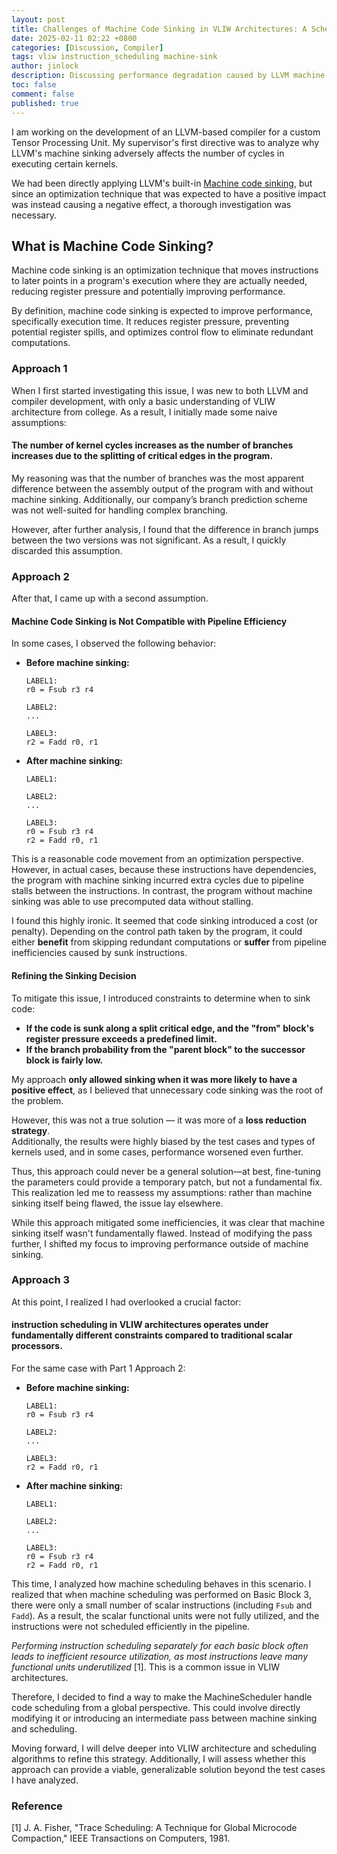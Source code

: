 ```yaml
---
layout: post
title: Challenges of Machine Code Sinking in VLIW Architectures: A Scheduling Perspective
date: 2025-02-11 02:22 +0800
categories: [Discussion, Compiler]
tags: vliw instruction_scheduling machine-sink
author: jinlock
description: Discussing performance degradation caused by LLVM machine-sink and possible solutions
toc: false
comment: false
published: true
---
```


I am working on the development of an LLVM-based compiler for a custom Tensor Processing Unit. My supervisor's first directive was to analyze why LLVM's machine sinking adversely affects the number of cycles in executing certain kernels. 

We had been directly applying LLVM's built-in [Machine code sinking](https://llvm.org/doxygen/MachineSink_8cpp_source.html), but since an optimization technique that was expected to have a positive impact was instead causing a negative effect, a thorough investigation was necessary.

## What is Machine Code Sinking?
Machine code sinking is an optimization technique that moves instructions to later points in a program's execution where they are actually needed, reducing register pressure and potentially improving performance.  

By definition, machine code sinking is expected to improve performance, specifically execution time. It reduces register pressure, preventing potential register spills, and optimizes control flow to eliminate redundant computations.

### Approach 1

When I first started investigating this issue, I was new to both LLVM and compiler development, with only a basic understanding of VLIW architecture from college. As a result, I initially made some naive assumptions:  

#### The number of kernel cycles increases as the number of branches increases due to the splitting of critical edges in the program.
   
My reasoning was that the number of branches was the most apparent difference between the assembly output of the program with and without machine sinking. Additionally, our company’s branch prediction scheme was not well-suited for handling complex branching.  
   
However, after further analysis, I found that the difference in branch jumps between the two versions was not significant. As a result, I quickly discarded this assumption.

### Approach 2 

After that, I came up with a second assumption.  

#### Machine Code Sinking is Not Compatible with Pipeline Efficiency  

In some cases, I observed the following behavior:  

- **Before machine sinking:**  
    ```assembly
    LABEL1:
    r0 = Fsub r3 r4

    LABEL2:
    ...

    LABEL3:
    r2 = Fadd r0, r1
    ```  

- **After machine sinking:**  
    ```assembly
    LABEL1:

    LABEL2:
    ...

    LABEL3:
    r0 = Fsub r3 r4
    r2 = Fadd r0, r1
    ```  

This is a reasonable code movement from an optimization perspective. However, in actual cases, because these instructions have dependencies, the program with machine sinking incurred extra cycles due to pipeline stalls between the instructions. In contrast, the program without machine sinking was able to use precomputed data without stalling.  

I found this highly ironic. It seemed that code sinking introduced a cost (or penalty). Depending on the control path taken by the program, it could either **benefit** from skipping redundant computations or **suffer** from pipeline inefficiencies caused by sunk instructions.  

#### Refining the Sinking Decision 
To mitigate this issue, I introduced constraints to determine when to sink code:  
- **If the code is sunk along a split critical edge, and the "from" block's register pressure exceeds a predefined limit.**  
- **If the branch probability from the "parent block" to the successor block is fairly low.**  

My approach **only allowed sinking when it was more likely to have a positive effect**, as I believed that unnecessary code sinking was the root of the problem. 

However, this was not a true solution — it was more of a **loss reduction strategy**.  
Additionally, the results were highly biased by the test cases and types of kernels used, and in some cases, performance worsened even further.

Thus, this approach could never be a general solution—at best, fine-tuning the parameters could provide a temporary patch, but not a fundamental fix. This realization led me to reassess my assumptions: rather than machine sinking itself being flawed, the issue lay elsewhere.

While this approach mitigated some inefficiencies, it was clear that machine sinking itself wasn't fundamentally flawed. Instead of modifying the pass further, I shifted my focus to improving performance outside of machine sinking.

### Approach 3

At this point, I realized I had overlooked a crucial factor: 
#### instruction scheduling in VLIW architectures operates under fundamentally different constraints compared to traditional scalar processors.

For the same case with Part 1 Approach 2:

- **Before machine sinking:**  
    ```assembly
    LABEL1:
    r0 = Fsub r3 r4

    LABEL2:
    ...

    LABEL3:
    r2 = Fadd r0, r1
    ```  

- **After machine sinking:**  
    ```assembly
    LABEL1:

    LABEL2:
    ...

    LABEL3:
    r0 = Fsub r3 r4
    r2 = Fadd r0, r1
    ```  

This time, I analyzed how machine scheduling behaves in this scenario.
I realized that when machine scheduling was performed on Basic Block 3, there were only a small number of scalar instructions (including `Fsub` and `Fadd`). As a result, the scalar functional units were not fully utilized, and the instructions were not scheduled efficiently in the pipeline.

*Performing instruction scheduling separately for each basic block often leads to inefficient resource utilization, as most instructions leave many functional units underutilized* [1]. This is a common issue in VLIW architectures.

Therefore, I decided to find a way to make the MachineScheduler handle code scheduling from a global perspective. This could involve directly modifying it or introducing an intermediate pass between machine sinking and scheduling.

Moving forward, I will delve deeper into VLIW architecture and scheduling algorithms to refine this strategy. Additionally, I will assess whether this approach can provide a viable, generalizable solution beyond the test cases I have analyzed.

### Reference
[1] J. A. Fisher, "Trace Scheduling: A Technique for Global Microcode Compaction," IEEE Transactions on Computers, 1981.